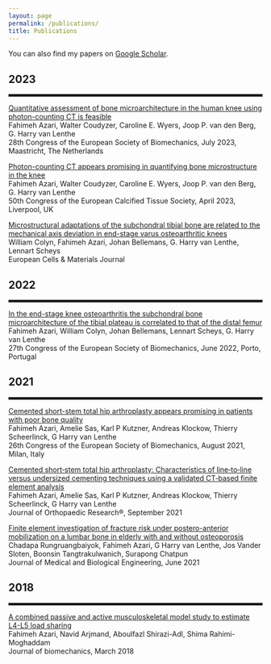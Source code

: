 ```yaml
---
layout: page
permalink: /publications/
title: Publications
---
```

You can also find my papers on <a href="https://scholar.google.com/citations?user=C-ZuElMAAAAJ&hl=en">Google Scholar</a>.

2023
---
<hr style="height: 5px;">
<a href="https://scholar.google.com/citations?view_op=view_citation&hl=en&user=C-ZuElMAAAAJ&sortby=pubdate&citation_for_view=C-ZuElMAAAAJ:W7OEmFMy1HYC">Quantitative assessment of bone microarchitecture in the human knee using photon-counting CT is feasible </a>
<br>
Fahimeh Azari, Walter Coudyzer, Caroline E. Wyers, Joop P. van den Berg, G. Harry van Lenthe
<br>
28th Congress of the European Society of Biomechanics, July 2023, Maastricht, The Netherlands

<a href="https://scholar.google.com/citations?view_op=view_citation&hl=en&user=C-ZuElMAAAAJ&sortby=pubdate&citation_for_view=C-ZuElMAAAAJ:Y0pCki6q_DkC">Photon-counting CT appears promising in quantifying bone microstructure in the knee </a>
<br>
Fahimeh Azari, Walter Coudyzer, Caroline E. Wyers, Joop P. van den Berg, G. Harry van Lenthe
<br>
50th Congress of the European Calcified Tissue Society, April 2023, Liverpool, UK

<a href="https://www.ecmjournal.org/papers/vol045/vol045a05.php">Microstructural adaptations of the subchondral tibial bone are related to the mechanical axis deviation in end-stage varus osteoarthritic knees </a>
<br>
William Colyn, Fahimeh Azari, Johan Bellemans, G. Harry van Lenthe, Lennart Scheys 
<br>
European Cells &amp; Materials Journal

2022
---
<hr style="height: 5px;">
<a href="https://scholar.google.com/citations?view_op=view_citation&hl=en&user=C-ZuElMAAAAJ&citation_for_view=C-ZuElMAAAAJ:qjMakFHDy7sC">In the end-stage knee osteoarthritis the subchondral bone microarchitecture of the tibial plateau is correlated to that of the distal femur </a>
<br>
Fahimeh Azari, William Colyn, Johan Bellemans, Lennart Scheys, G. Harry van Lenthe
<br>
27th Congress of the European Society of Biomechanics, June 2022, Porto, Portugal

2021
---
<hr style="height: 5px;">
<a href="https://scholar.google.com/citations?view_op=view_citation&hl=en&user=C-ZuElMAAAAJ&citation_for_view=C-ZuElMAAAAJ:9yKSN-GCB0IC">Cemented short-stem total hip arthroplasty appears promising in patients with poor bone quality </a>
<br>
Fahimeh Azari, Amelie Sas, Karl P Kutzner, Andreas Klockow, Thierry Scheerlinck, G Harry van Lenthe
<br>
26th Congress of the European Society of Biomechanics, August 2021, Milan, Italy

<a href="https://onlinelibrary.wiley.com/doi/full/10.1002/jor.24887">Cemented short‐stem total hip arthroplasty: Characteristics of line‐to‐line versus undersized cementing techniques using a validated CT‐based finite element analysis </a>
<br>
Fahimeh Azari, Amelie Sas, Karl P Kutzner, Andreas Klockow, Thierry Scheerlinck, G Harry van Lenthe
<br>
Journal of Orthopaedic Research®, September 2021


<a href="https://link.springer.com/article/10.1007/s40846-021-00607-1">Finite element investigation of fracture risk under postero-anterior mobilization on a lumbar bone in elderly with and without osteoporosis </a>
<br>
Chadapa Rungruangbaiyok, Fahimeh Azari, G Harry van Lenthe, Jos Vander Sloten, Boonsin Tangtrakulwanich, Surapong Chatpun
<br>
Journal of Medical and Biological Engineering, June 2021

2018
---
<hr style="height: 5px;">
<a href="https://www.sciencedirect.com/science/article/pii/S0021929017302270">A combined passive and active musculoskeletal model study to estimate L4-L5 load sharing </a>
<br>
Fahimeh Azari, Navid Arjmand, Aboulfazl Shirazi-Adl, Shima Rahimi-Moghaddam
<br>
Journal of biomechanics, March 2018




